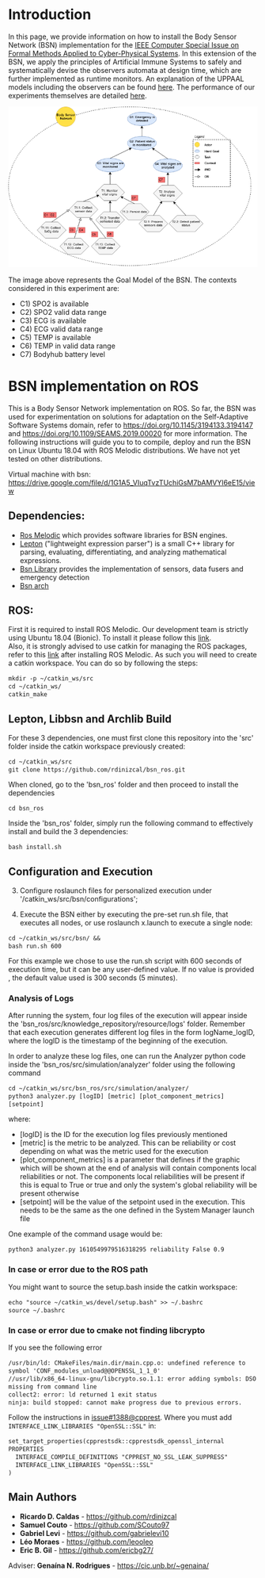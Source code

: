 # Introduction

In this page, we provide information on how to install the Body Sensor Network (BSN) implementation for the [IEEE Computer Special Issue on Formal Methods Applied to Cyber-Physical Systems](https://www.computer.org/digital-library/magazines/co/call-for-papers-special-issue-on-formal-methods-applied-to-cyber-physical-systems/). In this extension of the BSN, we apply the principles of Artificial Immune Systems to safely and systematically devise the observers automata at design time, which are further implemented as runtime monitors. An explanation of the UPPAAL models including the observers can be found [here](https://github.com/lesunb/ais_bsn/wiki/UPPAAL). The performance of our experiments themselves are detailed [here](https://github.com/lesunb/ais_bsn/wiki/Experiments).

![Goalmodel for the BSN](img/bsn_goalmodel.png)

The image above represents the Goal Model of the BSN. The contexts considered in this experiment are:

- C1) SPO2 is available
- C2) SPO2 valid data range
- C3) ECG is available
- C4) ECG valid data range
- C5) TEMP is available
- C6) TEMP in valid data range
- C7) Bodyhub battery level

# BSN implementation on ROS

This is a Body Sensor Network implementation on ROS. So far, the BSN was used for experimentation on solutions for adaptation on the Self-Adaptive Software Systems domain, refer to https://doi.org/10.1145/3194133.3194147 and https://doi.org/10.1109/SEAMS.2019.00020 for more information. The following instructions will guide you to to compile, deploy and run the BSN on Linux Ubuntu 18.04 with ROS Melodic distributions. We have not yet tested on other distributions.

Virtual machine with bsn: https://drive.google.com/file/d/1G1A5_VIuqTvzTUchiGsM7bAMVYl6eE15/view

## Dependencies:
* [Ros Melodic](http://wiki.ros.org/melodic) which provides software libraries for BSN engines.
* [Lepton](https://github.com/rdinizcal/lepton) ("lightweight expression parser") is a small C++ library for parsing, evaluating, differentiating, and analyzing mathematical expressions.
* [Bsn Library](https://github.com/rdinizcal/libbsn)  provides the implementation of sensors, data fusers and emergency detection
* [Bsn arch](https://github.com/rdinizcal/arch)

## ROS:
First it is required to install ROS Melodic. Our development team is strictly using Ubuntu 18.04 (Bionic). To install it please follow this [link](http://wiki.ros.org/melodic/Installation/Ubuntu).  
Also, it is strongly advised to use catkin for managing the ROS packages, refer to this [link](http://wiki.ros.org/ROS/Tutorials/InstallingandConfiguringROSEnvironment) after installing ROS Melodic. As such you will need to create a catkin workspace. You can do so by following the steps:

```
mkdir -p ~/catkin_ws/src
cd ~/catkin_ws/
catkin_make
```

## Lepton, Libbsn and Archlib Build
For these 3 dependencies, one must first clone this repository into the 'src' folder inside the catkin workspace previously created:

```
cd ~/catkin_ws/src
git clone https://github.com/rdinizcal/bsn_ros.git
```

When cloned, go to the 'bsn_ros' folder and then proceed to install the dependencies

```
cd bsn_ros
```

Inside the 'bsn_ros' folder, simply run the following command to effectively install and build the 3 dependencies:

```
bash install.sh
```

## Configuration and Execution

3. Configure roslaunch files for personalized execution under '/catkin_ws/src/bsn/configurations';

4. Execute the BSN either by executing the pre-set run.sh file, that executes all nodes, 
or use roslaunch x.launch to execute a single node:
```
cd ~/catkin_ws/src/bsn/ && 
bash run.sh 600
``` 

For this example we chose to use the run.sh script with 600 seconds of execution time, but it can be any user-defined value. If no value is provided , the default value used is 300 seconds (5 minutes).

### Analysis of Logs
After running the system, four log files of the execution will appear inside the 'bsn_ros/src/knowledge_repository/resource/logs' folder. Remember that each execution generates different log files in the form logName_logID, where the logID is the timestamp of the beginning of the execution.

In order to analyze these log files, one can run the Analyzer python code inside the 'bsn_ros/src/simulation/analyzer' folder using the following command

```
cd ~/catkin_ws/src/bsn_ros/src/simulation/analyzer/
python3 analyzer.py [logID] [metric] [plot_component_metrics] [setpoint]
```

where:

* [logID] is the ID for the execution log files previously mentioned
* [metric] is the metric to be analyzed. This can be reliability or cost depending on what was the metric used for the execution
* [plot_component_metrics] is a parameter that defines if the graphic which will be shown at the end of analysis will contain components local reliabilities or not. The components local reliabilities will be present if this is equal to True or true and only the system's global reliability will be present otherwise
* [setpoint] will be the value of the setpoint used in the execution. This needs to be the same as the one defined in the System Manager launch file

One example of the command usage would be:

```
python3 analyzer.py 1610549979516318295 reliability False 0.9
```

### In case or error due to the ROS path

You might want to source the setup.bash inside the catkin workspace:
```
echo "source ~/catkin_ws/devel/setup.bash" >> ~/.bashrc
source ~/.bashrc
```

### In case or error due to cmake not finding libcrypto

If you see the following error
```
/usr/bin/ld: CMakeFiles/main.dir/main.cpp.o: undefined reference to symbol 'CONF_modules_unload@@OPENSSL_1_1_0'
//usr/lib/x86_64-linux-gnu/libcrypto.so.1.1: error adding symbols: DSO missing from command line
collect2: error: ld returned 1 exit status
ninja: build stopped: cannot make progress due to previous errors.
```

Follow the instructions in [issue#1388@cpprest](https://github.com/microsoft/cpprestsdk/issues/1388#issuecomment-619570350).
Where you must add `INTERFACE_LINK_LIBRARIES "OpenSSL::SSL"` in:
```
set_target_properties(cpprestsdk::cpprestsdk_openssl_internal PROPERTIES
  INTERFACE_COMPILE_DEFINITIONS "CPPREST_NO_SSL_LEAK_SUPPRESS"
  INTERFACE_LINK_LIBRARIES "OpenSSL::SSL"
)
```


## Main Authors

* **Ricardo D. Caldas** - https://github.com/rdinizcal
* **Samuel Couto** - https://github.com/SCouto97
* **Gabriel Levi** - https://github.com/gabrielevi10
* **Léo Moraes** - https://github.com/leooleo  
* **Eric B. Gil** - https://github.com/ericbg27/

Adviser: **Genaína N. Rodrigues** - https://cic.unb.br/~genaina/
